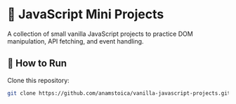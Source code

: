 # 🎯 JavaScript Mini Projects
A collection of small vanilla JavaScript projects to practice DOM manipulation, API fetching, and event handling.

## 🚀 How to Run
Clone this repository:
   ```sh
   git clone https://github.com/anamstoica/vanilla-javascript-projects.git

